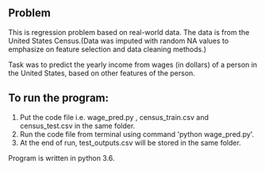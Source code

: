 ## Problem
This is regression problem based on real-world data. The data is from the United States Census.(Data was imputed with random NA values to emphasize on feature selection and data cleaning methods.)

Task was to predict the yearly income from wages (in dollars) of a person in the United States, based
on other features of the person.

## To run the program:

1. Put the code file i.e. wage_pred.py , census_train.csv and census_test.csv in the same folder.
2. Run the code file from terminal using command 'python wage_pred.py'.
3. At the end of run, test_outputs.csv will be stored in the same folder. 

Program is written in python 3.6.
